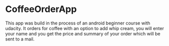 # CoffeeOrderApp
This app was build in the process of an android beginner course with udacity. It orders for coffee with an option to add whip cream,
you will enter your name and you get the price and summary of your order which will be sent to a mail.
